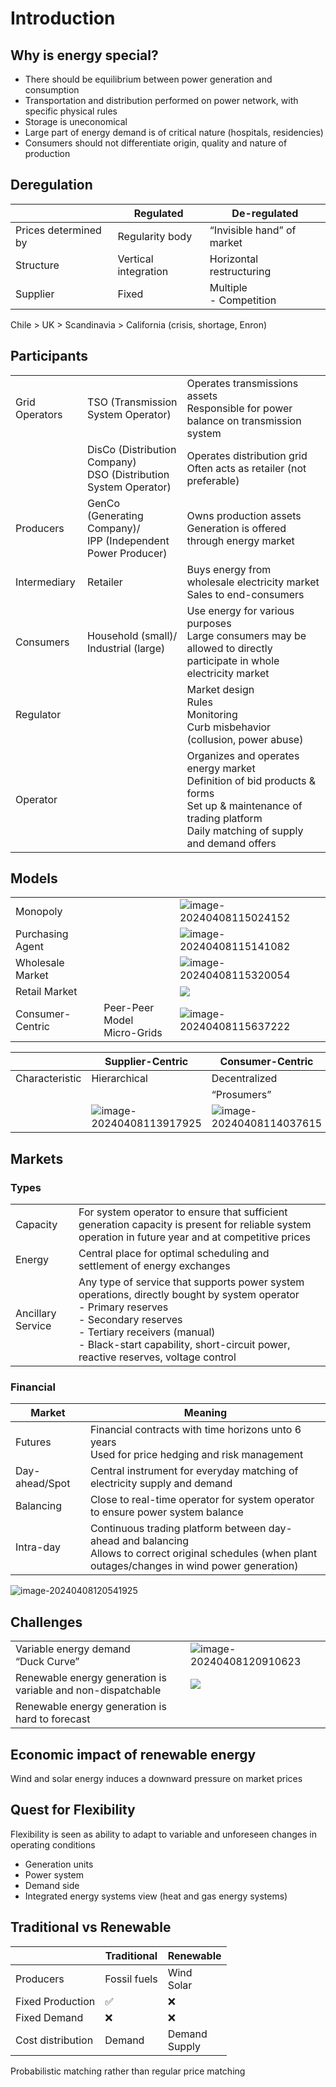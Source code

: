 # Introduction

## Why is energy special?

- There should be equilibrium between power generation and consumption
- Transportation and distribution performed on power network, with specific physical rules
- Storage is uneconomical
- Large part of energy demand is of critical nature (hospitals, residencies)
- Consumers should not differentiate origin, quality and nature of production

## Deregulation

|                      | Regulated            | De-regulated                |
| -------------------- | -------------------- | --------------------------- |
| Prices determined by | Regularity body      | “Invisible hand” of market  |
| Structure            | Vertical integration | Horizontal restructuring    |
| Supplier             | Fixed                | Multiple<br />- Competition |

Chile > UK > Scandinavia > California (crisis, shortage, Enron)

## Participants

|                |                                                              |                                                              |
| -------------- | ------------------------------------------------------------ | ------------------------------------------------------------ |
| Grid Operators | TSO (Transmission System Operator)                           | Operates transmissions assets<br />Responsible for power balance on transmission system |
|                | DisCo (Distribution Company)<br />DSO (Distribution System Operator) | Operates distribution grid<br />Often acts as retailer (not preferable) |
| Producers      | GenCo (Generating Company)/<br />IPP (Independent Power Producer) | Owns production assets<br />Generation is offered through energy market |
| Intermediary   | Retailer                                                     | Buys energy from wholesale electricity market<br />Sales to end-consumers |
| Consumers      | Household (small)/<br />Industrial (large)                   | Use energy for various purposes<br />Large consumers may be allowed to directly participate in whole electricity market |
| Regulator      |                                                              | Market design<br />Rules<br />Monitoring<br />Curb misbehavior (collusion, power abuse) |
| Operator       |                                                              | Organizes and operates energy market<br />Definition of bid products & forms<br />Set up & maintenance of trading platform<br />Daily matching of supply and demand offers |

## Models

|                 |  | |
|---              | --- | ---|
|Monopoly         |  | ![image-20240408115024152](./assets/image-20240408115024152.png)|
|Purchasing Agent |  | ![image-20240408115141082](./assets/image-20240408115141082.png)|
|Wholesale Market |  | ![image-20240408115320054](./assets/image-20240408115320054.png)|
|Retail Market | | ![](./assets/image-20240408115440160.png) |
|Consumer-Centric | Peer-Peer Model<br />Micro-Grids | ![image-20240408115637222](./assets/image-20240408115637222.png) |

|                | Supplier-Centric                                          | Consumer-Centric                                          |
| -------------- | --------------------------------------------------------- | --------------------------------------------------------- |
| Characteristic | Hierarchical                                              | Decentralized                                             |
|                |                                                           | “Prosumers”                                               |
|                | ![image-20240408113917925](./assets/supplier_centric.png) | ![image-20240408114037615](./assets/consumer_centric.png) |

## Markets

### Types

|                   |                                                                                                                                                                                                                                                                           |
| ----------------- | ------------------------------------------------------------------------------------------------------------------------------------------------------------------------------------------------------------------------------------------------------------------------- |
| Capacity          | For system operator to ensure that sufficient generation capacity is present for reliable system operation in future year and at competitive prices                                                                                                                       |
| Energy            | Central place for optimal scheduling and settlement of energy exchanges                                                                                                                                                                                                   |
| Ancillary Service | Any type of service that supports power system operations, directly bought by system operator<br />- Primary reserves<br />- Secondary reserves<br />- Tertiary receivers (manual)<br />- Black-start capability, short-circuit power, reactive reserves, voltage control |

### Financial

| Market         | Meaning                                                      |
| -------------- | ------------------------------------------------------------ |
| Futures        | Financial contracts with time horizons unto 6 years<br />Used for price hedging and risk management |
| Day-ahead/Spot | Central instrument for everyday matching of electricity supply and demand |
| Balancing      | Close to real-time operator for system operator to ensure power system balance |
| Intra-day      | Continuous trading platform between day-ahead and balancing<br />Allows to correct original schedules (when plant outages/changes in wind power generation) |

![image-20240408120541925](./assets/image-20240408120541925.png)

## Challenges

|                                                              |                                                                  |
| ------------------------------------------------------------ | ---------------------------------------------------------------- |
| Variable energy demand<br />“Duck Curve”                     | ![image-20240408120910623](./assets/image-20240408120910623.png) |
| Renewable energy generation is variable and non-dispatchable | ![](./assets/image-20240408121115323.png)                        |
| Renewable energy generation is hard to forecast              |                                                                  |

## Economic impact of renewable energy

Wind and solar energy induces a downward pressure on market prices

## Quest for Flexibility

Flexibility is seen as ability to adapt to variable and unforeseen changes in operating conditions

- Generation units
- Power system
- Demand side
- Integrated energy systems view (heat and gas energy systems)

## Traditional vs Renewable

|                   | Traditional  | Renewable          |
| ----------------- | ------------ | ------------------ |
| Producers         | Fossil fuels | Wind<br />Solar    |
| Fixed Production  | ✅            | ❌                  |
| Fixed Demand      | ❌            | ❌                  |
| Cost distribution | Demand       | Demand<br />Supply |

Probabilistic matching rather than regular price matching